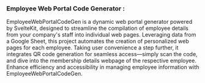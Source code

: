 ### Employee Web Portal Code Generator :
EmployeeWebPortalCodeGen is a dynamic web portal generator powered by SvelteKit, designed to streamline the compilation of employee details from your company's staff into individual web pages. Leveraging data from a Google Sheet, this project automates the creation of personalized web pages for each employee. Taking user convenience a step further, it integrates QR code generation for seamless access—simply scan the code, and dive into the membership details webpage of the respective employee. Enhance efficiency and accessibility in managing employee information with EmployeeWebPortalCodeGen.
